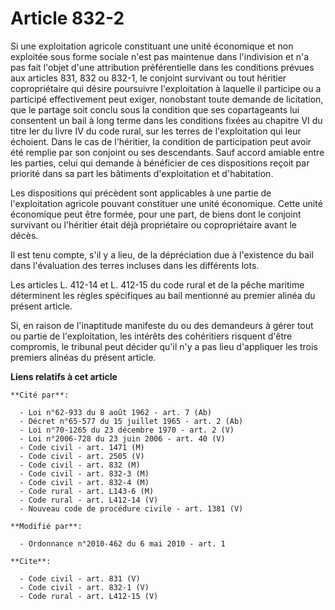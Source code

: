 # Article 832-2

Si une exploitation agricole constituant une unité économique et non exploitée sous forme sociale n'est pas maintenue dans
l'indivision et n'a pas fait l'objet d'une attribution préférentielle dans les conditions prévues aux articles 831, 832 ou
832-1, le conjoint survivant ou tout héritier copropriétaire qui désire poursuivre l'exploitation à laquelle il participe ou
a participé effectivement peut exiger, nonobstant toute demande de licitation, que le partage soit conclu sous la condition
que ses copartageants lui consentent un bail à long terme dans les conditions fixées au chapitre VI du titre Ier du livre IV
du code rural, sur les terres de l'exploitation qui leur échoient. Dans le cas de l'héritier, la condition de participation
peut avoir été remplie par son conjoint ou ses descendants. Sauf accord amiable entre les parties, celui qui demande à
bénéficier de ces dispositions reçoit par priorité dans sa part les bâtiments d'exploitation et d'habitation. 

Les dispositions qui précèdent sont applicables à une partie de l'exploitation agricole pouvant constituer une unité
économique. Cette unité économique peut être formée, pour une part, de biens dont le conjoint survivant ou l'héritier était
déjà propriétaire ou copropriétaire avant le décès. 

Il est tenu compte, s'il y a lieu, de la dépréciation due à l'existence du bail dans l'évaluation des terres incluses dans
les différents lots. 

Les articles L. 412-14 et L. 412-15 du code rural et de la pêche maritime déterminent les règles spécifiques au bail
mentionné au premier alinéa du présent article. 

Si, en raison de l'inaptitude manifeste du ou des demandeurs à gérer tout ou partie de l'exploitation, les intérêts des
cohéritiers risquent d'être compromis, le tribunal peut décider qu'il n'y a pas lieu d'appliquer les trois premiers alinéas
du présent article.

**Liens relatifs à cet article**

	**Cité par**:

	  - Loi n°62-933 du 8 août 1962 - art. 7 (Ab)
	  - Décret n°65-577 du 15 juillet 1965 - art. 2 (Ab)
	  - Loi n°70-1265 du 23 décembre 1970 - art. 2 (V)
	  - Loi n°2006-728 du 23 juin 2006 - art. 40 (V)
	  - Code civil - art. 1471 (M)
	  - Code civil - art. 2505 (V)
	  - Code civil - art. 832 (M)
	  - Code civil - art. 832-3 (M)
	  - Code civil - art. 832-4 (M)
	  - Code rural - art. L143-6 (M)
	  - Code rural - art. L412-14 (V)
	  - Nouveau code de procédure civile - art. 1381 (V)

	**Modifié par**:

	  - Ordonnance n°2010-462 du 6 mai 2010 - art. 1

	**Cite**:

	  - Code civil - art. 831 (V)
	  - Code civil - art. 832-1 (V)
	  - Code rural - art. L412-15 (V)
